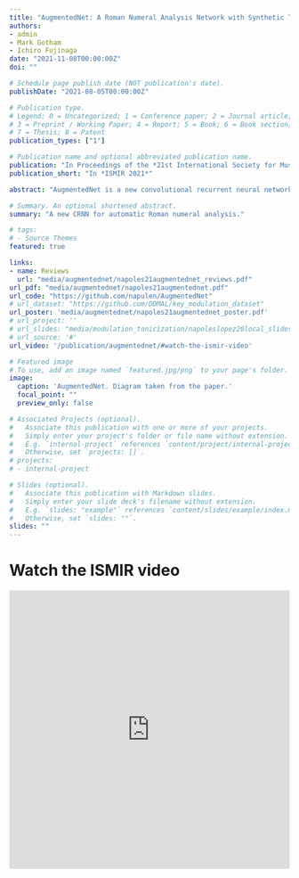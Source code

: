 ```yaml
---
title: "AugmentedNet: A Roman Numeral Analysis Network with Synthetic Training Examples and Additional Tonal Tasks"
authors:
- admin
- Mark Gotham
- Ichiro Fujinaga
date: "2021-11-08T00:00:00Z"
doi: ""

# Schedule page publish date (NOT publication's date).
publishDate: "2021-08-05T00:00:00Z"

# Publication type.
# Legend: 0 = Uncategorized; 1 = Conference paper; 2 = Journal article;
# 3 = Preprint / Working Paper; 4 = Report; 5 = Book; 6 = Book section;
# 7 = Thesis; 8 = Patent
publication_types: ["1"]

# Publication name and optional abbreviated publication name.
publication: "In Proceedings of the *21st International Society for Music Information Retrieval Conference*"
publication_short: "In *ISMIR 2021*"

abstract: "AugmentedNet is a new convolutional recurrent neural network for predicting Roman numeral labels. The network architecture is characterized by a separate convolutional block for bass and chromagram inputs. This layout is further enhanced by using synthetic training examples for data augmentation, and a greater number of tonal tasks to solve simultaneously via multitask learning. This paper reports the improved performance achieved by combining these ideas. The additional tonal tasks strengthen the shared representation learned through multitask learning. The synthetic examples, in turn, complement key transposition, which is often the only technique used for data augmentation in similar problems related to tonal music. The name 'AugmentedNet' speaks to the increased number of both training examples and tonal tasks. We report on tests across six relevant and publicly available datasets: ABC, BPS, HaydnSun, TAVERN, When-in-Rome, and WTC. In our tests, our model outperforms recent methods of functional harmony, such as other convolutional neural networks and Transformer-based models. Finally, we show a new method for reconstructing the full Roman numeral label, based on common Roman numeral classes, which leads to better results compared to previous methods."

# Summary. An optional shortened abstract.
summary: "A new CRNN for automatic Roman numeral analysis."

# tags:
# - Source Themes
featured: true

links:
- name: Reviews
  url: "media/augmentednet/napoles21augmentednet_reviews.pdf"
url_pdf: "media/augmentednet/napoles21augmentednet.pdf"
url_code: "https://github.com/napulen/AugmentedNet"
# url_dataset: "https://github.com/DDMAL/key_modulation_dataset"
url_poster: 'media/augmentednet/napoles21augmentednet_poster.pdf'
# url_project: ''
# url_slides: "media/modulation_tonicization/napoleslopez20local_slides.pdf"
# url_source: '#'
url_video: '/publication/augmentednet/#watch-the-ismir-video'

# Featured image
# To use, add an image named `featured.jpg/png` to your page's folder.
image:
  caption: 'AugmentedNet. Diagram taken from the paper.'
  focal_point: ""
  preview_only: false

# Associated Projects (optional).
#   Associate this publication with one or more of your projects.
#   Simply enter your project's folder or file name without extension.
#   E.g. `internal-project` references `content/project/internal-project/index.md`.
#   Otherwise, set `projects: []`.
# projects:
# - internal-project

# Slides (optional).
#   Associate this publication with Markdown slides.
#   Simply enter your slide deck's filename without extension.
#   E.g. `slides: "example"` references `content/slides/example/index.md`.
#   Otherwise, set `slides: ""`.
slides: ""
---
```


# Watch the ISMIR video

<iframe width="100%" height="500px" src="https://www.youtube.com/embed/tybUycbBHAA" title="YouTube video player" frameborder="0" allow="accelerometer; autoplay; clipboard-write; encrypted-media; gyroscope; picture-in-picture" allowfullscreen></iframe>
